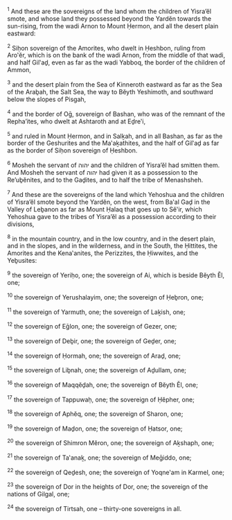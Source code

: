 <sup>1</sup> And these are the sovereigns of the land whom the children of Yisra’ĕl smote, and whose land they possessed beyond the Yardĕn towards the sun-rising, from the wadi Arnon to Mount Ḥermon, and all the desert plain eastward:

<sup>2</sup> Siḥon sovereign of the Amorites, who dwelt in Ḥeshbon, ruling from Aro‛ĕr, which is on the bank of the wadi Arnon, from the middle of that wadi, and half Gil‛aḏ, even as far as the wadi Yabboq, the border of the children of Ammon,

<sup>3</sup> and the desert plain from the Sea of Kinneroth eastward as far as the Sea of the Araḇah, the Salt Sea, the way to Bĕyth Yeshimoth, and southward below the slopes of Pisgah,

<sup>4</sup> and the border of Oḡ, sovereign of Bashan, who was of the remnant of the Repha’ites, who dwelt at Ashtaroth and at Eḏre‛i,

<sup>5</sup> and ruled in Mount Ḥermon, and in Salḵah, and in all Bashan, as far as the border of the Geshurites and the Ma‛aḵathites, and the half of Gil‛aḏ as far as the border of Siḥon sovereign of Ḥeshbon.

<sup>6</sup> Mosheh the servant of יהוה and the children of Yisra’ĕl had smitten them. And Mosheh the servant of יהוה had given it as a possession to the Re’uḇĕnites, and to the Gaḏites, and to half the tribe of Menashsheh.

<sup>7</sup> And these are the sovereigns of the land which Yehoshua and the children of Yisra’ĕl smote beyond the Yardĕn, on the west, from Ba‛al Gaḏ in the Valley of Leḇanon as far as Mount Ḥalaq that goes up to Sĕ‛ir, which Yehoshua gave to the tribes of Yisra’ĕl as a possession according to their divisions,

<sup>8</sup> in the mountain country, and in the low country, and in the desert plain, and in the slopes, and in the wilderness, and in the South, the Ḥittites, the Amorites and the Kena‛anites, the Perizzites, the Ḥiwwites, and the Yeḇusites:

<sup>9</sup> the sovereign of Yeriḥo, one; the sovereign of Ai, which is beside Bĕyth Ĕl, one;

<sup>10</sup> the sovereign of Yerushalayim, one; the sovereign of Ḥeḇron, one;

<sup>11</sup> the sovereign of Yarmuth, one; the sovereign of Laḵish, one;

<sup>12</sup> the sovereign of Eḡlon, one; the sovereign of Gezer, one;

<sup>13</sup> the sovereign of Deḇir, one; the sovereign of Geḏer, one;

<sup>14</sup> the sovereign of Ḥormah, one; the sovereign of Araḏ, one;

<sup>15</sup> the sovereign of Liḇnah, one; the sovereign of Aḏullam, one;

<sup>16</sup> the sovereign of Maqqĕḏah, one; the sovereign of Bĕyth Ĕl, one;

<sup>17</sup> the sovereign of Tappuwaḥ, one; the sovereign of Ḥĕpher, one;

<sup>18</sup> the sovereign of Aphĕq, one; the sovereign of Sharon, one;

<sup>19</sup> the sovereign of Maḏon, one; the sovereign of Ḥatsor, one;

<sup>20</sup> the sovereign of Shimron Mĕron, one; the sovereign of Aḵshaph, one;

<sup>21</sup> the sovereign of Ta‛anaḵ, one; the sovereign of Meḡiddo, one;

<sup>22</sup> the sovereign of Qeḏesh, one; the sovereign of Yoqne‛am in Karmel, one;

<sup>23</sup> the sovereign of Dor in the heights of Dor, one; the sovereign of the nations of Gilgal, one;

<sup>24</sup> the sovereign of Tirtsah, one – thirty-one sovereigns in all.

